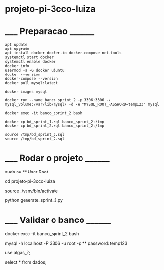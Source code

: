 # projeto-pi-3cco-luiza

# ___ Preparacao ______

    apt update
    apt upgrade
    apt install docker docker.io docker-compose net-tools
    systemctl start docker
    systemctl enable docker
    docker info
    usermod -a -G docker ubuntu
    docker --version
    docker-compose --version
    docker pull mysql:latest

    docker images mysql
    
    docker run --name banco_sprint_2 -p 3306:3306 -v mysql_volume:/var/lib/mysql/ -d -e "MYSQL_ROOT_PASSWORD=temp123" mysql

    docker exec -it banco_sprint_2 bash 

    docker cp bd_sprint_1.sql banco_sprint_2:/tmp
    docker cp bd_sprint_2.sql banco_sprint_2:/tmp

    source /tmp/bd_sprint_1.sql 
    source /tmp/bd_sprint_2.sql 

# ___ Rodar o projeto ______
sudo su 
** User Root

cd projeto-pi-3cco-luiza

source ./venv/bin/activate

python generate_sprint_2.py

# ___ Validar o banco ______

docker exec -it banco_sprint_2 bash

mysql -h localhost -P 3306 -u root -p
** password: temp123

use algas_2;

select * from dados;

